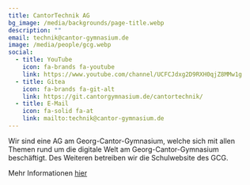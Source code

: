 ```yaml
---
title: CantorTechnik AG
bg_image: /media/backgrounds/page-title.webp
description: ""
email: technik@cantor-gymnasium.de
image: /media/people/gcg.webp
social:
  - title: YouTube
    icon: fa-brands fa-youtube
    link: https://www.youtube.com/channel/UCFCJdxg2D9RXH0qjZ8MMw1g
  - title: Gitea
    icon: fa-brands fa-git-alt
    link: https://git.cantorgymnasium.de/cantortechnik/
  - title: E-Mail
    icon: fa-solid fa-at
    link: mailto:technik@cantor-gymnasium.de
---
```

Wir sind eine AG am Georg-Cantor-Gymnasium, welche sich mit allen Themen rund um die digitale Welt am Georg-Cantor-Gymnasium beschäftigt. Des Weiteren betreiben wir die Schulwebsite des GCG.

Mehr Informationen [hier](/ganztagsangebote/cantortechnik/)
